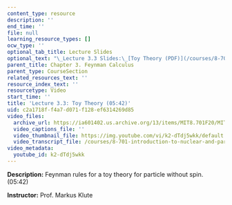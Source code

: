 ```yaml
---
content_type: resource
description: ''
end_time: ''
file: null
learning_resource_types: []
ocw_type: ''
optional_tab_title: Lecture Slides
optional_text: "\_Lecture 3.3 Slides:\_[Toy Theory (PDF)](/courses/8-701-introduction-to-nuclear-and-particle-physics-fall-2020/resources/mit8_701f20_lec3-3)"
parent_title: Chapter 3. Feynman Calculus
parent_type: CourseSection
related_resources_text: ''
resource_index_text: ''
resourcetype: Video
start_time: ''
title: 'Lecture 3.3: Toy Theory (05:42)'
uid: c2a1718f-f4a7-d071-f128-ef6314269d85
video_files:
  archive_url: https://ia601402.us.archive.org/13/items/MIT8.701F20/MIT8_701F20_03-03_ToyTheory_300k.mp4
  video_captions_file: ''
  video_thumbnail_file: https://img.youtube.com/vi/k2-dTdj5wkk/default.jpg
  video_transcript_file: /courses/8-701-introduction-to-nuclear-and-particle-physics-fall-2020/b73c1f8a94ef4be2b27dff393007f471_k2-dTdj5wkk.pdf
video_metadata:
  youtube_id: k2-dTdj5wkk
---
```


**Description:** Feynman rules for a toy theory for particle without spin. (05:42)

**Instructor:** Prof. Markus Klute



